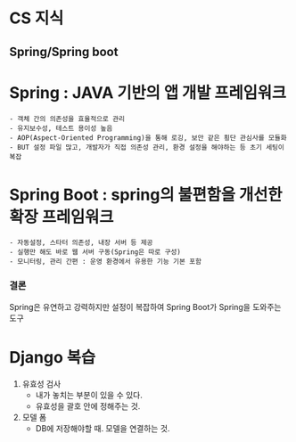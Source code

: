 # CS 지식

## Spring/Spring boot
# Spring : JAVA 기반의 앱 개발 프레임워크
    - 객체 간의 의존성을 효율적으로 관리
    - 유지보수성, 테스트 용이성 높음
    - AOP(Aspect-Oriented Programming)을 통해 로깅, 보안 같은 횡단 관심사를 모듈화
    - BUT 설정 파일 많고, 개발자가 직접 의존성 관리, 환경 설정을 해야하는 등 초기 세팅이 복잡
# Spring Boot : spring의 불편함을 개선한 확장 프레임워크
    - 자동설정, 스타터 의존성, 내장 서버 등 제공
    - 실행만 해도 바로 웹 서버 구동(Spring은 따로 구성)
    - 모니터링, 관리 간편 : 운영 환경에서 유용한 기능 기본 포함

### 결론
Spring은 유연하고 강력하지만 설정이 복잡하여 Spring Boot가 Spring을 도와주는 도구

# Django 복습
1. 유효성 검사
    - 내가 놓치는 부분이 있을 수 있다.
    - 유효성을 괄호 안에 정해주는 것. 
2. 모델 폼
    - DB에 저장해야할 때. 모델을 연결하는 것.